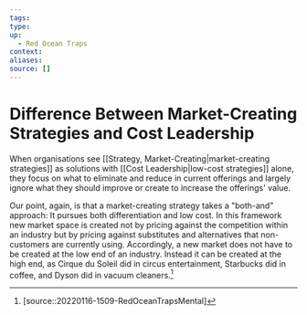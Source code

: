 ```yaml
---
tags:
type:
up:
  - Red Ocean Traps
context:
aliases:
source: []
---
```


# Difference Between Market-Creating Strategies and Cost Leadership

When organisations see [[Strategy, Market-Creating|market-creating strategies]] as solutions with [[Cost Leadership|low-cost strategies]] alone, they focus on what to eliminate and reduce in current offerings and largely ignore what they should improve or create to increase the offerings' value.

Our point, again, is that a market-creating strategy takes a "both-and" approach: It pursues both differentiation and low cost. In this framework new market space is created not by pricing against the competition within an industry but by pricing against substitutes and alternatives that non-customers are currently using. Accordingly, a new market does not have to be created at the low end of an industry. Instead it can be created at the high end, as Cirque du Soleil did in circus entertainment, Starbucks did in coffee, and Dyson did in vacuum cleaners.[^1]

[^1]: [source::20220116-1509-RedOceanTrapsMental]
